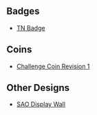 ## Badges
- [TN Badge](https://github.com/eutectic6337/TNbadge)  
## Coins
- [Challenge Coin Revision 1](https://github.com/eutectic6337/coin1)  
## Other Designs
- [SAO Display Wall](https://github.com/eutectic6337/SAO-display)